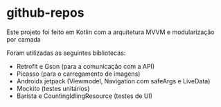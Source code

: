 # github-repos

Este projeto foi feito em Kotlin com a arquitetura MVVM e modularização por camada

Foram utilizadas as seguintes bibliotecas: 
* Retrofit e Gson (para a comunicação com a API) 
* Picasso (para o carregamento de imagens) 
* Androidx jetpack (Viewmodel, Navigation com safeArgs e LiveData)
* Mockito (testes unitários)
* Barista e CountingIdlingResource (testes de UI)
